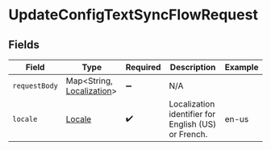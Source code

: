 # UpdateConfigTextSyncFlowRequest


## Fields

| Field                                                                 | Type                                                                  | Required                                                              | Description                                                           | Example                                                               |
| --------------------------------------------------------------------- | --------------------------------------------------------------------- | --------------------------------------------------------------------- | --------------------------------------------------------------------- | --------------------------------------------------------------------- |
| `requestBody`                                                         | Map\<String, [Localization](../../models/components/Localization.md)> | :heavy_minus_sign:                                                    | N/A                                                                   |                                                                       |
| `locale`                                                              | [Locale](../../models/components/Locale.md)                           | :heavy_check_mark:                                                    | Localization identifier for English (US) or French.                   | en-us                                                                 |